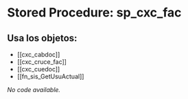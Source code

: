 # Stored Procedure: sp_cxc_fac

## Usa los objetos:
- [[cxc_cabdoc]]
- [[cxc_cruce_fac]]
- [[cxc_cuedoc]]
- [[fn_sis_GetUsuActual]]

*No code available.*
